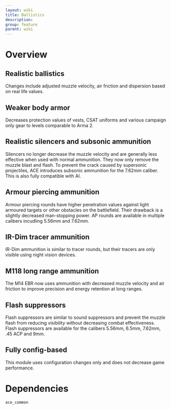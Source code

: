 ```yaml
---
layout: wiki
title: Ballistics
description: 
group: feature
parent: wiki
---
```

# Overview

## Realistic ballistics
Changes include adjusted muzzle velocity, air friction and dispersion based on real life values.

## Weaker body armor
Decreases protection values of vests, CSAT uniforms and various campaign only gear to levels comparable to Arma 2.

## Realistic silencers and subsonic ammunition
Silencers no longer decrease the muzzle velocity and are generally less effective when used with normal ammunition. They now only remove the muzzle blast and flash. To prevent the crack caused by supersonic projectiles, ACE introduces subsonic ammunition for the 7.62mm caliber. This is also fully compatible with AI.

## Armour piercing ammunition
Armour piercing rounds have higher penetration values against light armoured targets or other obstacles on the battlefield. Their drawback is a slightly decreased man-stopping power. AP rounds are available in multiple calibers incudling 5.56mm and 7.62mm.

## IR-Dim tracer ammunition
IR-Dim ammunition is similar to tracer rounds, but their tracers are only visible using night vision devices.

## M118 long range ammunition
The M14 EBR now uses ammunition with decreased muzzle velocity and air friction to improve precision and energy retention at long ranges.

## Flash suppressors
Flash suppressors are similar to sound suppressors and prevent the muzzle flash from reducing visibility without decreasing combat effectiveness. Flash suppressors are available for the calibers 5.56mm, 6.5mm, 7.62mm, .45 ACP and 9mm.

## Fully config-based
This module uses configuration changes only and does not decrease game performance.

# Dependencies
`ace_common`
